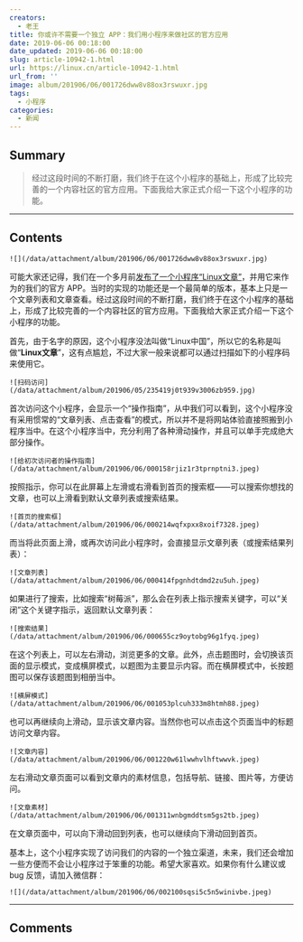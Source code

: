 ```yaml
---
creators:
  - 老王
title: 你或许不需要一个独立 APP：我们用小程序来做社区的官方应用
date: 2019-06-06 00:18:00
date_updated: 2019-06-06 00:18:00
slug: article-10942-1.html
url: https://linux.cn/article-10942-1.html
url_from: ''
image: album/201906/06/001726dww8v88ox3rswuxr.jpg
tags:
  - 小程序
categories:
  - 新闻
---
```


## Summary

> 经过这段时间的不断打磨，我们终于在这个小程序的基础上，形成了比较完善的一个内容社区的官方应用。下面我给大家正式介绍一下这个小程序的功能。

***

<!-- more -->

## Contents

`![](/data/attachment/album/201906/06/001726dww8v88ox3rswuxr.jpg)`

可能大家还记得，我们在一个多月前[发布了一个小程序“Linux文章”](https://linux.cn/article-10760-1.html)，并用它来作为的我们的官方 APP。当时的实现的功能还是一个最简单的版本，基本上只是一个文章列表和文章查看。经过这段时间的不断打磨，我们终于在这个小程序的基础上，形成了比较完善的一个内容社区的官方应用。下面我给大家正式介绍一下这个小程序的功能。

首先，由于名字的原因，这个小程序没法叫做“Linux中国”，所以它的名称是叫做“**Linux文章**”，这有点尴尬，不过大家一般来说都可以通过扫描如下的小程序码来使用它。

`![扫码访问](/data/attachment/album/201906/05/235419j0t939v3006zb959.jpg)`

首次访问这个小程序，会显示一个“操作指南”，从中我们可以看到，这个小程序没有采用惯常的“文章列表、点击查看”的模式，所以并不是将网站体验直接照搬到小程序当中。在这个小程序当中，充分利用了各种滑动操作，并且可以单手完成绝大部分操作。

`![给初次访问者的操作指南](/data/attachment/album/201906/06/000158rjiz1r3tprnptni3.jpeg)`

按照指示，你可以在此屏幕上左滑或右滑看到首页的搜索框——可以搜索你想找的文章，也可以上滑看到默认文章列表或搜索结果。

`![首页的搜索框](/data/attachment/album/201906/06/000214wqfxpxx8xoif7328.jpeg)`

而当将此页面上滑，或再次访问此小程序时，会直接显示文章列表（或搜索结果列表）：

`![文章列表](/data/attachment/album/201906/06/000414fpgnhdtdmd2zu5uh.jpeg)`

如果进行了搜索，比如搜索“树莓派”，那么会在列表上指示搜索关键字，可以“关闭”这个关键字指示，返回默认文章列表：

`![搜索结果](/data/attachment/album/201906/06/000655cz9oytobg96g1fyq.jpeg)`

在这个列表上，可以左右滑动，浏览更多的文章。此外，点击题图时，会切换该页面的显示模式，变成横屏模式，以题图为主要显示内容。而在横屏模式中，长按题图可以保存该题图到相册当中。

`![横屏模式](/data/attachment/album/201906/06/001053plcuh333m8htmh88.jpeg)`

也可以再继续向上滑动，显示该文章内容。当然你也可以点击这个页面当中的标题访问文章内容。

`![文章内容](/data/attachment/album/201906/06/001220w61lwwhvlhftwwvk.jpeg)`

左右滑动文章页面可以看到文章内的素材信息，包括导航、链接、图片等，方便访问。

`![文章素材](/data/attachment/album/201906/06/001311wnbgmddtsm5gs2tb.jpeg)`

在文章页面中，可以向下滑动回到列表，也可以继续向下滑动回到首页。

基本上，这个小程序实现了访问我们的内容的一个独立渠道，未来，我们还会增加一些方便而不会让小程序过于笨重的功能。希望大家喜欢。如果你有什么建议或 bug 反馈，请加入微信群：

`![](/data/attachment/album/201906/06/002100sqsi5c5n5winivbe.jpeg)`

***

## Comments
